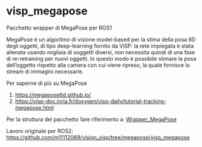 # visp_megapose
Pacchetto wrapper di MegaPose per ROS1

MegaPose è un algoritmo di visione model-based per la stima della posa 6D degli oggetti,
di tipo deep-learning fornito da ViSP: la rete impiegata è stata allenata usando migliaia di
soggetti diversi, non necessita quindi di una fase di re-retraining per nuovi oggetti.
In questo modo è possibile stimare la posa dell’oggetto rispetto alla camera con cui viene ripreso,
la quale fornisce lo stream di immagini necessarie.

Per saperne di più su MegaPose
1) https://megapose6d.github.io/
2) https://visp-doc.inria.fr/doxygen/visp-daily/tutorial-tracking-megapose.html

Per la struttura del pacchetto fare riferimento a: [Wrapper_MegaPose](megapose.pdf)

Lavoro originale per ROS2: https://github.com/m11112089/vision_visp/tree/megapose/visp_megapose
